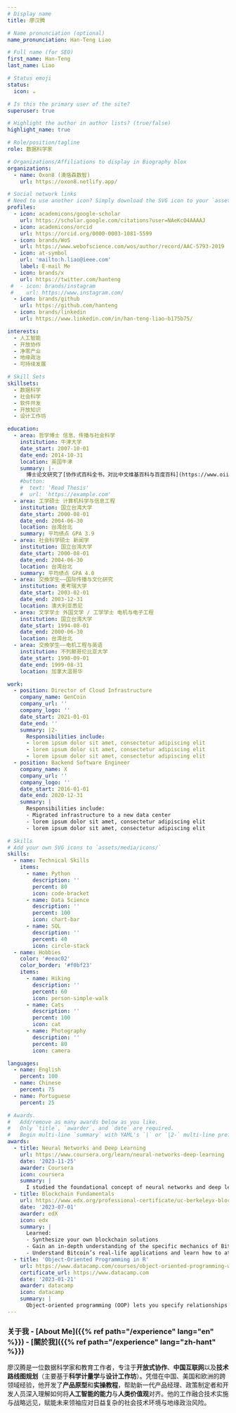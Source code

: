 ```yaml
---
# Display name
title: 廖汉腾

# Name pronunciation (optional)
name_pronunciation: Han-Teng Liao

# Full name (for SEO)
first_name: Han-Teng
last_name: Liao

# Status emoji
status:
  icon: ☕️

# Is this the primary user of the site?
superuser: true

# Highlight the author in author lists? (true/false)
highlight_name: true

# Role/position/tagline
role: 数据科学家

# Organizations/Affiliations to display in Biography blox
organizations:
  - name: Oxon8 (澳恪森数智)
    url: https://oxon8.netlify.app/

# Social network links
# Need to use another icon? Simply download the SVG icon to your `assets/media/icons/` folder.
profiles:
  - icon: academicons/google-scholar
    url: https://scholar.google.com/citations?user=NAeKcO4AAAAJ
  - icon: academicons/orcid
    url: https://orcid.org/0000-0003-1081-5599
  - icon: brands/WoS
    url: https://www.webofscience.com/wos/author/record/AAC-5793-2019
  - icon: at-symbol
    url: 'mailto:h.liao@ieee.com'
    label: E-mail Me
  - icon: brands/x
    url: https://twitter.com/hanteng
 #  - icon: brands/instagram
 #    url: https://www.instagram.com/
  - icon: brands/github
    url: https://github.com/hanteng
  - icon: brands/linkedin
    url: https://www.linkedin.com/in/han-teng-liao-b175b75/

interests:
  - 人工智能
  - 开放协作
  - 净零产业
  - 地缘政治
  - 可持续发展

# Skill Sets
skillsets:
  - 数据科学
  - 社会科学
  - 软件开发
  - 开放知识
  - 设计工作坊

education:
  - area: 哲学博士 信息、传播与社会科学
    institution: 牛津大学
    date_start: 2007-10-01
    date_end: 2014-10-31
    location: 英国牛津
    summary: |-
      博士论文研究了[协作式百科全书，对比中文维基百科与百度百科](https://www.oii.ox.ac.uk/people/profiles/han-teng-liao/)，导师为[拉尔夫·施罗德教授](https://www.oii.ox.ac.uk/people/profiles/ralph-schroeder/)
    #button:
    #  text: 'Read Thesis'
    #  url: 'https://example.com'
  - area: 工学硕士 计算机科学与信息工程
    institution: 国立台湾大学
    date_start: 2000-08-01
    date_end: 2004-06-30
    location: 台湾台北
    summary: 平均绩点 GPA 3.9
  - area: 社会科学硕士 新闻学
    institution: 国立台湾大学
    date_start: 2000-08-01
    date_end: 2004-06-30
    location: 台湾台北
    summary: 平均绩点 GPA 4.0
  - area: 交換学生——国际传播与文化研究
    institution: 麦考瑞大学
    date_start: 2003-02-01
    date_end: 2003-12-31
    location: 澳大利亚悉尼
  - area: 文学学士 外国文学 / 工学学士 电机与电子工程
    institution: 国立台湾大学
    date_start: 1994-08-01
    date_end: 2000-06-30
    location: 台湾台北
  - area: 交換学生——电机工程与英语
    institution: 不列颠哥伦比亚大学
    date_start: 1998-09-01
    date_end: 1999-08-31
    location: 加拿大温哥华

work:
  - position: Director of Cloud Infrastructure
    company_name: GenCoin
    company_url: ''
    company_logo: ''
    date_start: 2021-01-01
    date_end: ''
    summary: |2-
      Responsibilities include:
      - lorem ipsum dolor sit amet, consectetur adipiscing elit
      - lorem ipsum dolor sit amet, consectetur adipiscing elit
      - lorem ipsum dolor sit amet, consectetur adipiscing elit
  - position: Backend Software Engineer
    company_name: X
    company_url: ''
    company_logo: ''
    date_start: 2016-01-01
    date_end: 2020-12-31
    summary: |
      Responsibilities include:
      - Migrated infrastructure to a new data center
      - lorem ipsum dolor sit amet, consectetur adipiscing elit
      - lorem ipsum dolor sit amet, consectetur adipiscing elit

# Skills
# Add your own SVG icons to `assets/media/icons/`
skills:
  - name: Technical Skills
    items:
      - name: Python
        description: ''
        percent: 80
        icon: code-bracket
      - name: Data Science
        description: ''
        percent: 100
        icon: chart-bar
      - name: SQL
        description: ''
        percent: 40
        icon: circle-stack
  - name: Hobbies
    color: '#eeac02'
    color_border: '#f0bf23'
    items:
      - name: Hiking
        description: ''
        percent: 60
        icon: person-simple-walk
      - name: Cats
        description: ''
        percent: 100
        icon: cat
      - name: Photography
        description: ''
        percent: 80
        icon: camera

languages:
  - name: English
    percent: 100
  - name: Chinese
    percent: 75
  - name: Portuguese
    percent: 25

# Awards.
#   Add/remove as many awards below as you like.
#   Only `title`, `awarder`, and `date` are required.
#   Begin multi-line `summary` with YAML's `|` or `|2-` multi-line prefix and indent 2 spaces below.
awards:
  - title: Neural Networks and Deep Learning
    url: https://www.coursera.org/learn/neural-networks-deep-learning
    date: '2023-11-25'
    awarder: Coursera
    icon: coursera
    summary: |
      I studied the foundational concept of neural networks and deep learning. By the end, I was familiar with the significant technological trends driving the rise of deep learning; build, train, and apply fully connected deep neural networks; implement efficient (vectorized) neural networks; identify key parameters in a neural network’s architecture; and apply deep learning to your own applications.
  - title: Blockchain Fundamentals
    url: https://www.edx.org/professional-certificate/uc-berkeleyx-blockchain-fundamentals
    date: '2023-07-01'
    awarder: edX
    icon: edx
    summary: |
      Learned:
      - Synthesize your own blockchain solutions
      - Gain an in-depth understanding of the specific mechanics of Bitcoin
      - Understand Bitcoin’s real-life applications and learn how to attack and destroy Bitcoin, Ethereum, smart contracts and Dapps, and alternatives to Bitcoin’s Proof-of-Work consensus algorithm
  - title: 'Object-Oriented Programming in R'
    url: https://www.datacamp.com/courses/object-oriented-programming-with-s3-and-r6-in-r
    certificate_url: https://www.datacamp.com
    date: '2023-01-21'
    awarder: datacamp
    icon: datacamp
    summary: |
      Object-oriented programming (OOP) lets you specify relationships between functions and the objects that they can act on, helping you manage complexity in your code. This is an intermediate level course, providing an introduction to OOP, using the S3 and R6 systems. S3 is a great day-to-day R programming tool that simplifies some of the functions that you write. R6 is especially useful for industry-specific analyses, working with web APIs, and building GUIs.
---
```


### 关于我 - [About Me]({{% ref path="/experience" lang="en" %}}) - [關於我]({{% ref path="/experience" lang="zh-hant" %}})

廖汉腾是一位数据科学家和教育工作者，专注于**开放式协作**、**中国互联网**以及**技术路线图规划**（主要基于**科学计量学**与**设计工作坊**）。凭借在中国、美国和欧洲的跨领域经验，他开发了**产品原型**和**实操教程**，帮助新一代产品经理、政策制定者和开发人员深入理解如何将**人工智能的能力**与**人类价值观**对齐。他的工作融合技术实施与战略远见，赋能未来领袖应对日益复杂的社会技术环境与地缘政治风险。
